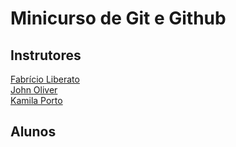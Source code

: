 # Minicurso de Git e Github

## Instrutores
[Fabrício Liberato](https://github.com/FabricioLiber)  
[John Oliver](https://github.com/JohnOliver23)  
[Kamila Porto](https://github.com/kmlporto)  
## Alunos


